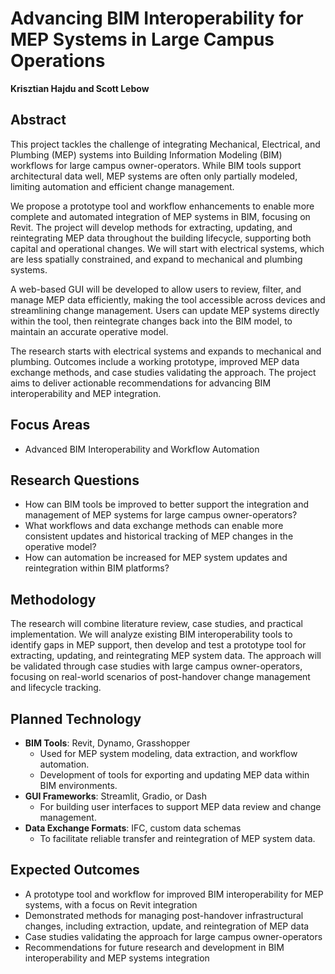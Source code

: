 # Advancing BIM Interoperability for MEP Systems in Large Campus Operations
**Krisztian Hajdu and Scott Lebow**

## Abstract

This project tackles the challenge of integrating Mechanical, Electrical, and Plumbing (MEP) systems into Building Information Modeling (BIM) workflows for large campus owner-operators. While BIM tools support architectural data well, MEP systems are often only partially modeled, limiting automation and efficient change management.

We propose a prototype tool and workflow enhancements to enable more complete and automated integration of MEP systems in BIM, focusing on Revit. The project will develop methods for extracting, updating, and reintegrating MEP data throughout the building lifecycle, supporting both capital and operational changes. We will start with electrical systems, which are less spatially constrained, and expand to mechanical and plumbing systems.

A web-based GUI will be developed to allow users to review, filter, and manage MEP data efficiently, making the tool accessible across devices and streamlining change management. Users can update MEP systems directly within the tool, then reintegrate changes back into the BIM model, to maintain an accurate operative model.

The research starts with electrical systems and expands to mechanical and plumbing. Outcomes include a working prototype, improved MEP data exchange methods, and case studies validating the approach. The project aims to deliver actionable recommendations for advancing BIM interoperability and MEP integration.

## Focus Areas
- Advanced BIM Interoperability and Workflow Automation

## Research Questions
- How can BIM tools be improved to better support the integration and management of MEP systems for large campus owner-operators?
- What workflows and data exchange methods can enable more consistent updates and historical tracking of MEP changes in the operative model?
- How can automation be increased for MEP system updates and reintegration within BIM platforms?

## Methodology
The research will combine literature review, case studies, and practical implementation. We will analyze existing BIM interoperability tools to identify gaps in MEP support, then develop and test a prototype tool for extracting, updating, and reintegrating MEP system data. The approach will be validated through case studies with large campus owner-operators, focusing on real-world scenarios of post-handover change management and lifecycle tracking.

## Planned Technology
- **BIM Tools**: Revit, Dynamo, Grasshopper
    - Used for MEP system modeling, data extraction, and workflow automation.
    - Development of tools for exporting and updating MEP data within BIM environments.
- **GUI Frameworks**: Streamlit, Gradio, or Dash
    - For building user interfaces to support MEP data review and change management.
- **Data Exchange Formats**: IFC, custom data schemas
    - To facilitate reliable transfer and reintegration of MEP system data.

## Expected Outcomes
- A prototype tool and workflow for improved BIM interoperability for MEP systems, with a focus on Revit integration
- Demonstrated methods for managing post-handover infrastructural changes, including extraction, update, and reintegration of MEP data
- Case studies validating the approach for large campus owner-operators
- Recommendations for future research and development in BIM interoperability and MEP systems integration
